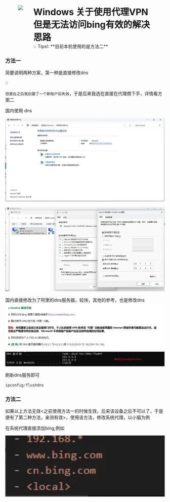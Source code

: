 <figure style="display: flex; ">
    <img src="https://notion-emojis.s3-us-west-2.amazonaws.com/prod/svg-twitter/1fa9f.svg" width="100" style="margin-right: 1px;" />
    <figcaption style="max-width: 700px; white-space: normal;">
        <h1 style="margin: 0;">Windows 关于使用代理VPN但是无法访问bing有效的解决思路</h1>
        <span>💡 Tips!: **目前本机使用的是方法二**</span>
    </figcaption>
</figure>


### 方法一

简要说明两种方案，第一种是直接修改dns

<aside>
💡

`但是在之后我创建了一个新账户后失效`，于是后来我选在直接在代理商下手，详情看方案二

</aside>

国内使用 dns

![alt text](assets/1/image.png)

![alt text](assets/1/image-1.png)

国内直接修改为了阿里的dns服务器，较快，其他的参考，也是修改dns
![alt text](assets/1/image-2.png)

刷新dns服务即可

```jsx
ipconfig/flushdns
```

### 方法二

如果以上方法无效<之前使用方法一的时候生效，后来该设备之后不可以了，于是便有了第二种方法，亲测有效>，使用该方法，修改系统代理，以小猫为例

在系统代理直接添加bing,例如

![alt text](assets/1/image-3.png)
